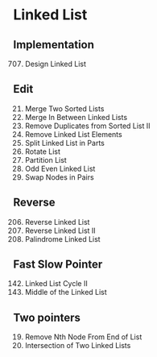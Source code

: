 # Linked List

## Implementation
707. Design Linked List

## Edit
21. Merge Two Sorted Lists
1669. Merge In Between Linked Lists
82. Remove Duplicates from Sorted List II
203. Remove Linked List Elements
725. Split Linked List in Parts
205. Rotate List
206. Partition List
328. Odd Even Linked List
24. Swap Nodes in Pairs

## Reverse
206. Reverse Linked List
92. Reverse Linked List II
234. Palindrome Linked List

## Fast Slow Pointer
142. Linked List Cycle II
876. Middle of the Linked List

## Two pointers
19. Remove Nth Node From End of List
160. Intersection of Two Linked Lists


